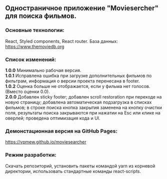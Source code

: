 ## Одностраничное приложение "Moviesercher" для поиска фильмов.

### Основные технологии:

React, Styled components, React router.
База данных: https://www.themoviedb.org

### Список изменений:

**1.0.0** Минимально рабочая версия.  
**1.0.1** Исправлена ошибка при загрузке дополнительных фильмов по фильтрам, информация о версии проекта перенесана в footer.  
**1.0.2** Оценка больше не отображается, если у фильма нет голосов. (Вместо оценки 0.0).  
**2.0.0** Добавлен sticky footer; добавлен scroll restoration при переходе на новую страницу; добавлена автоматическая подзагрузка в списках фильмов; в строке поиска кнопка закрытия заменена на кнопку очистки поля, результаты поиска закрываются при нажатии на Esc или клике на оверлей; проведена оптимизация кода и UI.

### Демонстационная версия на GitHub Pages:

https://vpmew.github.io/moviesearcher

### Режим разработки:

Скачать репозиторий, установить пакеты командой yarn из корневой директории, использовать стандартные команды react-scripts.
